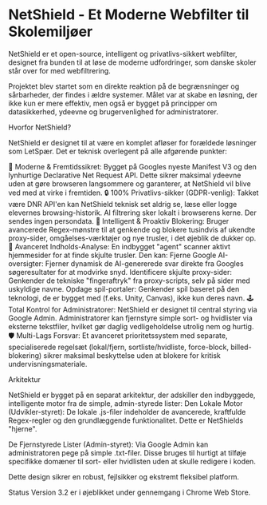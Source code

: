# NetShield - Et Moderne Webfilter til Skolemiljøer

NetShield er et open-source, intelligent og privatlivs-sikkert webfilter, designet fra bunden til at løse de moderne udfordringer, som danske skoler står over for med webfiltrering.

Projektet blev startet som en direkte reaktion på de begrænsninger og sårbarheder, der findes i ældre systemer. Målet var at skabe en løsning, der ikke kun er mere effektiv, men også er bygget på principper om datasikkerhed, ydeevne og brugervenlighed for administratorer.

Hvorfor NetShield?

NetShield er designet til at være en komplet afløser for forældede løsninger som LetSpær. Det er teknisk overlegent på alle afgørende punkter:

🚀 Moderne & Fremtidssikret: Bygget på Googles nyeste Manifest V3 og den lynhurtige Declarative Net Request API. Dette sikrer maksimal ydeevne uden at gøre browseren langsommere og garanterer, at NetShield vil blive ved med at virke i fremtiden.
🔒 100% Privatlivs-sikker (GDPR-venlig): Takket være DNR API'en kan NetShield teknisk set aldrig se, læse eller logge elevernes browsing-historik. Al filtrering sker lokalt i browserens kerne. Der sendes ingen persondata.
🧠 Intelligent & Proaktiv Blokering: Bruger avancerede Regex-mønstre til at genkende og blokere tusindvis af ukendte proxy-sider, omgåelses-værktøjer og nye trusler, i det øjeblik de dukker op.
🤖 Avanceret Indholds-Analyse: En indbygget "agent" scanner aktivt hjemmesider for at finde skjulte trusler. Den kan:
Fjerne Google AI-oversigter: Fjerner dynamisk de AI-genererede svar direkte fra Googles søgeresultater for at modvirke snyd.
Identificere skjulte proxy-sider: Genkender de tekniske "fingeraftryk" fra proxy-scripts, selv på sider med uskyldige navne.
Opdage spil-portaler: Genkender spil baseret på den teknologi, de er bygget med (f.eks. Unity, Canvas), ikke kun deres navn.
🕹️ Total Kontrol for Administratorer: NetShield er designet til central styring via Google Admin. Administratorer kan fjernstyre simple sort- og hvidlister via eksterne tekstfiler, hvilket gør daglig vedligeholdelse utrolig nem og hurtig.
🛡️ Multi-Lags Forsvar: Et avanceret prioritetssystem med separate, specialiserede regelsæt (lokal/fjern, sortliste/hvidliste, force-block, billed-blokering) sikrer maksimal beskyttelse uden at blokere for kritisk undervisningsmateriale.

Arkitektur

NetShield er bygget på en separat arkitektur, der adskiller den indbyggede, intelligente motor fra de simple, admin-styrede lister:
Den Lokale Motor (Udvikler-styret): De lokale .js-filer indeholder de avancerede, kraftfulde Regex-regler og den grundlæggende funktionalitet. Dette er NetShields "hjerne".

De Fjernstyrede Lister (Admin-styret): Via Google Admin kan administratoren pege på simple .txt-filer. Disse bruges til hurtigt at tilføje specifikke domæner til sort- eller hvidlisten uden at skulle redigere i koden.

Dette design sikrer en robust, fejlsikker og ekstremt fleksibel platform.

Status
Version 3.2 er i øjeblikket under gennemgang i Chrome Web Store.
